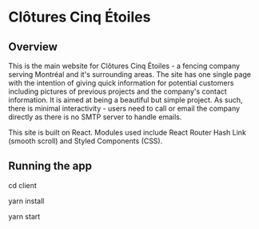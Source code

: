# Clôtures Cinq Étoiles

## Overview
This is the main website for Clôtures Cinq Étoiles - a fencing company serving Montréal and it's surrounding areas. The site has one single page with the intention of giving quick information for potential customers including pictures of previous projects and the company's contact information. It is aimed at being a beautiful but simple project. As such, there is minimal interactivity - users need to call or email the company directly as there is no SMTP server to handle emails. 

This site is built on React. Modules used include React Router Hash Link (smooth scroll) and Styled Components (CSS).

## Running the app
cd client

yarn install

yarn start